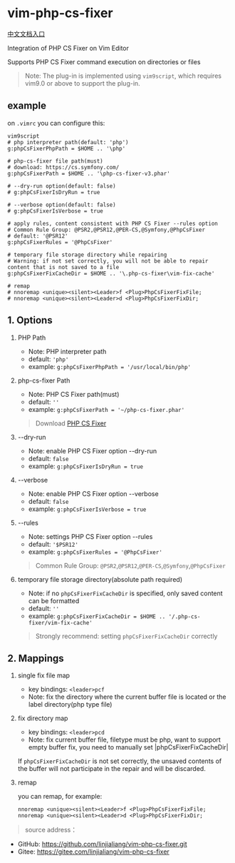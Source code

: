 # vim-php-cs-fixer

[中文文档入口](./readme-cn.md)

Integration of PHP CS Fixer on Vim Editor

Supports PHP CS Fixer command execution on directories or files

> Note: The plug-in is implemented using `vim9script`, which requires vim9.0 or above to support the plug-in.

## example

on `.vimrc` you can configure this:

```vim
vim9script
# php interpreter path(default: 'php')
g:phpCsFixerPhpPath = $HOME .. '\php'

# php-cs-fixer file path(must)
# download: https://cs.symfony.com/
g:phpCsFixerPath = $HOME .. '\php-cs-fixer-v3.phar'

# --dry-run option(default: false)
# g:phpCsFixerIsDryRun = true

# --verbose option(default: false)
# g:phpCsFixerIsVerbose = true

# apply rules, content consistent with PHP CS Fixer --rules option
# Common Rule Group: @PSR2,@PSR12,@PER-CS,@Symfony,@PhpCsFixer
# default: '@PSR12'
g:phpCsFixerRules = '@PhpCsFixer'

# temporary file storage directory while repairing
# Warning: if not set correctly, you will not be able to repair content that is not saved to a file
g:phpCsFixerFixCacheDir = $HOME .. '\.php-cs-fixer\vim-fix-cache'

# remap
# nnoremap <unique><silent><Leader>f <Plug>PhpCsFixerFixFile;
# nnoremap <unique><silent><Leader>d <Plug>PhpCsFixerFixDir;
```

## 1. Options

1. PHP Path

    - Note: PHP interpreter path
    - default: `'php'`
    - example: `g:phpCsFixerPhpPath = '/usr/local/bin/php'`

2. php-cs-fixer Path

    - Note: PHP CS Fixer path(must)
    - default: `''`
    - example: `g:phpCsFixerPath = '~/php-cs-fixer.phar'`

    > Download [PHP CS Fixer](https://cs.symfony.com/)

3. --dry-run

    - Note: enable PHP CS Fixer option --dry-run
    - default: `false`
    - example: `g:phpCsFixerIsDryRun = true`

4. --verbose

    - Note: enable PHP CS Fixer option --verbose
    - default: `false`
    - example: `g:phpCsFixerIsVerbose = true`

5. --rules

    - Note: settings PHP CS Fixer option --rules
    - default: `'$PSR12'`
    - example: `g:phpCsFixerRules = '@PhpCsFixer'`

    > Common Rule Group: `@PSR2`,`@PSR12`,`@PER-CS`,`@Symfony`,`@PhpCsFixer`

6. temporary file storage directory(absolute path required)

    - Note: if no `phpCsFixerFixCacheDir` is specified, only saved content can be formatted
    - default: `''`
    - example: `g:phpCsFixerFixCacheDir = $HOME .. '/.php-cs-fixer/vim-fix-cache'`

    > Strongly recommend: setting `phpCsFixerFixCacheDir` correctly

## 2. Mappings

1. single fix file map

    - key bindings: `<leader>pcf`
    - Note: fix the directory where the current buffer file is located
      or the label directory(php type file)

2. fix directory map

    - key bindings: `<leader>pcd`
    - Note: fix current buffer file, filetype must be php, want to support
      empty buffer fix, you need to manually set |phpCsFixerFixCacheDir|

    If `phpCsFixerFixCacheDir` is not set correctly, the unsaved contents of the buffer will not participate in the repair and will be discarded.

3. remap

    you can remap, for example:

    ```vim
    nnoremap <unique><silent><Leader>f <Plug>PhpCsFixerFixFile;
    nnoremap <unique><silent><Leader>d <Plug>PhpCsFixerFixDir;
    ```

> source address：

-   GitHub: https://github.com/linjialiang/vim-php-cs-fixer.git
-   Gitee: https://gitee.com/linjialiang/vim-php-cs-fixer
